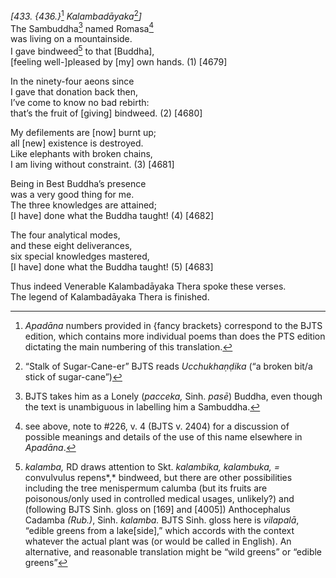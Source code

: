 *\[433. {436.}*[^1] *Kalambadāyaka*[^2]*\]*  
The Sambuddha[^3] named Romasa[^4]  
was living on a mountainside.  
I gave bindweed[^5] to that \[Buddha\],  
\[feeling well-\]pleased by \[my\] own hands. (1) \[4679\]

In the ninety-four aeons since  
I gave that donation back then,  
I’ve come to know no bad rebirth:  
that’s the fruit of \[giving\] bindweed. (2) \[4680\]

My defilements are \[now\] burnt up;  
all \[new\] existence is destroyed.  
Like elephants with broken chains,  
I am living without constraint. (3) \[4681\]

Being in Best Buddha’s presence  
was a very good thing for me.  
The three knowledges are attained;  
\[I have\] done what the Buddha taught! (4) \[4682\]

The four analytical modes,  
and these eight deliverances,  
six special knowledges mastered,  
\[I have\] done what the Buddha taught! (5) \[4683\]

Thus indeed Venerable Kalambadāyaka Thera spoke these verses.  
The legend of Kalambadāyaka Thera is finished.

[^1]: *Apadāna* numbers provided in {fancy brackets} correspond to the
    BJTS edition, which contains more individual poems than does the PTS
    edition dictating the main numbering of this translation.

[^2]: “Stalk of Sugar-Cane-er” BJTS reads *Ucchukhaṇḍika* (“a broken
    bit/a stick of sugar-cane”)

[^3]: BJTS takes him as a Lonely (*pacceka,* Sinh. *pasē*) Buddha, even
    though the text is unambiguous in labelling him a Sambuddha.

[^4]: see above, note to \#226, v. 4 (BJTS v. 2404) for a discussion of
    possible meanings and details of the use of this name elsewhere in
    *Apadāna*.

[^5]: *kalamba,* RD draws attention to Skt. *kalambika, kalambuka, =*
    convulvulus repens*,* bindweed, but there are other possibilities
    including the tree menispermum calumba (but its fruits are
    poisonous/only used in controlled medical usages, unlikely?) and
    (following BJTS Sinh. gloss on \[169\] and \[4005\]) Anthocephalus
    Cadamba *(Rub.)*, Sinh. *kalamba.* BJTS Sinh. gloss here is
    *vilapalā*, “edible greens from a lake\[side\],” which accords with
    the context whatever the actual plant was (or would be called in
    English). An alternative, and reasonable translation might be “wild
    greens” or “edible greens”
